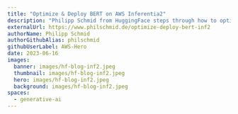 ```yaml
---
title: "Optimize & Deploy BERT on AWS Inferentia2"
description: "Philipp Schmid from HuggingFace steps through how to optimize and deploy BERT on AWS Inferentia2. Reducing latency down to 4ms for BERT-base with a sequence length of 128."
externalUrl: https://www.philschmid.de/optimize-deploy-bert-inf2
authorName: Philipp Schmid
authorGithubAlias: philschmid
githubUserLabel: AWS-Hero
date: 2023-06-16
images:
  banner: images/hf-blog-inf2.jpeg
  thumbnail: images/hf-blog-inf2.jpeg
  hero: images/hf-blog-inf2.jpeg
  background: images/hf-blog-inf2.jpeg
spaces:
  - generative-ai
---
```

